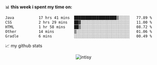 📊 **this week i spent my time on:**
<!--START_SECTION:waka-->

```txt
Java           17 hrs 41 mins  ███████████████████▒░░░░░   77.89 %
CSS            2 hrs 29 mins   ██▓░░░░░░░░░░░░░░░░░░░░░░   11.00 %
HTML           1 hr 58 mins    ██▒░░░░░░░░░░░░░░░░░░░░░░   08.72 %
Other          14 mins         ▒░░░░░░░░░░░░░░░░░░░░░░░░   01.06 %
Gradle         6 mins          ░░░░░░░░░░░░░░░░░░░░░░░░░   00.49 %
```

<!--END_SECTION:waka-->


📈 my github stats

<p align="center"> <img src="https://github-readme-stats.vercel.app/api?username=intisy&show_icons=true&theme=gotham" alt="intisy" />




